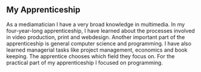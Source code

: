 ## My Apprenticeship

As a mediamatician I have a very broad knowledge in multimedia. In my four-year-long apprenticeship, I have learned about the processes involved in video production, print and webdesign. Another important part of the apprenticeship is general computer science and programming. I have also learned managerial tasks like project management, economics and book keeping. The apprentice chooses which field they focus on. For the practical part of my apprenticeship I focused on programming.

